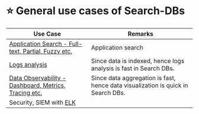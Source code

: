 # :star: General use cases of Search-DBs

| Use Case                                                                                                                                      | Remarks                                                                          |
|-----------------------------------------------------------------------------------------------------------------------------------------------|----------------------------------------------------------------------------------|
| [Application Search - Full-text, Partial, Fuzzy etc.](https://www.elastic.co/guide/en/elasticsearch/reference/current/full-text-queries.html) | Application search                                                               |
| [Logs analysis](https://github.com/Anshul619/DevOps-SRE/tree/main/3_Observability/ELK.md)                                                                                                | Since data is indexed, hence logs analysis is fast in Search DBs.                |
| [Data Observability - Dashboard, Metrics, Tracing etc.](https://github.com/Anshul619/DevOps-SRE/tree/main/3_Observability/ELK.md)                                                        | Since data aggregation is fast, hence data visualization is quick in Search DBs. |
| Security, SIEM with [ELK](https://github.com/Anshul619/DevOps-SRE/tree/main/3_Observability/ELK.md)                                                                                      |                                                                                  |